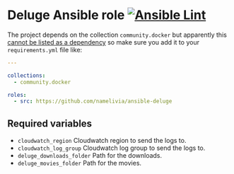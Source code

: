 # Deluge Ansible role [![Ansible Lint](https://github.com/namelivia/ansible-deluge/actions/workflows/ansible-lint.yml/badge.svg)](https://github.com/namelivia/ansible-deluge/actions/workflows/ansible-lint.yml)

The project depends on the collection `community.docker` but apparently this [cannot be listed as a dependency](https://github.com/ansible/ansible/issues/62847) so make sure you add it to your `requirements.yml` file like:

```yml
---

collections:
  - community.docker

roles:
  - src: https://github.com/namelivia/ansible-deluge
```

## Required variables
 - `cloudwatch_region` Cloudwatch region to send the logs to.
 - `cloudwatch_log_group` Cloudwatch log group to send the logs to.
 - `deluge_downloads_folder` Path for the downloads.
 - `deluge_movies_folder` Path for the movies.
